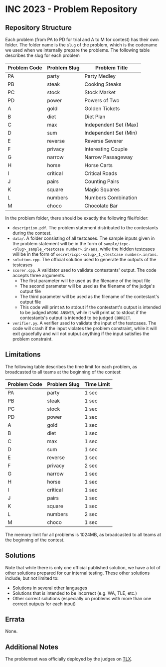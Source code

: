 # INC 2023 - Problem Repository

## Repository Structure

Each problem (from PA to PD for trial and A to M for contest) has their own folder. The folder name is the `slug` of the problem, which is the codename we used when we internally prepare the problems. The following table describes the slug for each problem

| Problem Code | Problem Slug | Problem Title         |
| ------------ | ------------ | --------------------- |
| PA           | party        | Party Medley          |
| PB           | steak        | Cooking Steaks        |
| PC           | stock        | Stock Market          |
| PD           | power        | Powers of Two         |
| A            | gold         | Golden Tickets        |
| B            | diet         | Diet Plan             |
| C            | max          | Independent Set (Max) |
| D            | sum          | Independent Set (Min) |
| E            | reverse      | Reverse Severer       |
| F            | privacy      | Interesting Couple    |
| G            | narrow       | Narrow Passageway     |
| H            | horse        | Horse Carts           |
| I            | critical     | Critical Roads        |
| J            | pairs        | Counting Pairs        |
| K            | square       | Magic Squares         |
| L            | numbers      | Numbers Combination   |
| M            | choco        | Chocolate Bar         |

In the problem folder, there should be exactly the following file/folder:

- `description.pdf`. The problem statement distributed to the contestants during the contest.
- `data/`. A folder consisting of all testcases. The sample inputs given in the problem statement will be in the form of `sample/icpc-<slug>_sample_<testcase number>.in/ans`, while the hidden testcases will be in the form of `secret/icpc-<slug>_1_<testcase number>.in/ans`.
- `solution.cpp`. The official solution used to generate the outputs of the testcases
- `scorer.cpp`. A validator used to validate contestants' output. The code accepts three arguments.
  - The first parameter will be used as the filename of the input file
  - The second parameter will be used as the filename of the judge's output file
  - The third parameter will be used as the filename of the contestant's output file
  - This code will print `WA` to stdout if the contestant's output is intended to be judged `WRONG ANSWER`, while it will print `AC` to stdout if the contestants's output is intended to be judged `CORRECT`.
- `verifier.py`. A verifier used to validate the input of the testcases. The code will crash if the input violates the problem constraint, while it will exit gracefully and will not output anything if the input satisfies the problem constraint.

## Limitations

The following table describes the time limit for each problem, as broadcasted to all teams at the beginning of the contest:

| Problem Code | Problem Slug | Time Limit |
| ------------ | ------------ | ---------- |
| PA           | party        | 1 sec      |
| PB           | steak        | 1 sec      |
| PC           | stock        | 1 sec      |
| PD           | power        | 1 sec      |
| A            | gold         | 1 sec      |
| B            | diet         | 1 sec      |
| C            | max          | 1 sec      |
| D            | sum          | 1 sec      |
| E            | reverse      | 1 sec      |
| F            | privacy      | 2 sec      |
| G            | narrow       | 1 sec      |
| H            | horse        | 1 sec      |
| I            | critical     | 1 sec      |
| J            | pairs        | 1 sec      |
| K            | square       | 1 sec      |
| L            | numbers      | 2 sec      |
| M            | choco        | 1 sec      |

The memory limit for all problems is 1024MB, as broadcasted to all teams at the beginning of the contest.

## Solutions

Note that while there is only one official published solution, we have a lot of other solutions prepared for our internal testing. These other solutions include, but not limited to:

- Solutions in several other languages
- Solutions that is intended to be incorrect (e.g. WA, TLE, etc.)
- Other correct solutions (especially on problems with more than one correct outputs for each input)

## Errata

None.

## Additional Notes

The problemset was officially deployed by the judges on [TLX](https://tlx.toki.id/problems/inc-2023).